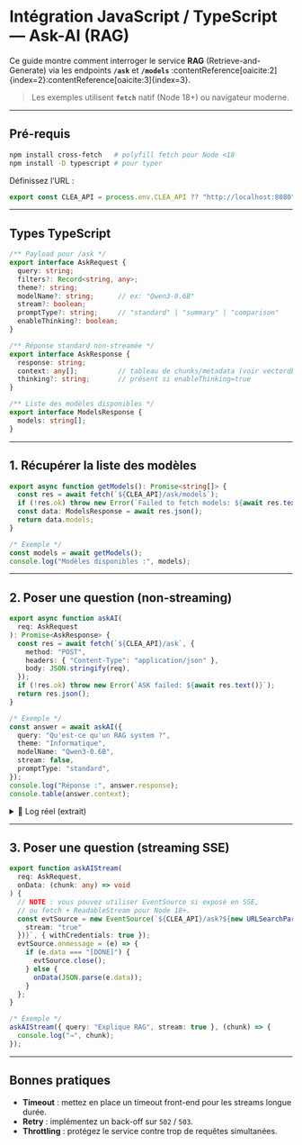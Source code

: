 # Intégration **JavaScript / TypeScript** — Ask-AI (RAG)

Ce guide montre comment interroger le service **RAG** (Retrieve-and-Generate) via les endpoints **`/ask`** et **`/models`** :contentReference[oaicite:2]{index=2}:contentReference[oaicite:3]{index=3}.

> Les exemples utilisent **`fetch`** natif (Node 18+) ou navigateur moderne.

---

## Pré-requis

```bash
npm install cross-fetch   # polyfill fetch pour Node <18
npm install -D typescript # pour typer
````

Définissez l’URL :

```ts
export const CLEA_API = process.env.CLEA_API ?? "http://localhost:8080";
```

---

## Types TypeScript

```ts
/** Payload pour /ask */
export interface AskRequest {
  query: string;
  filters?: Record<string, any>;
  theme?: string;
  modelName?: string;      // ex: "Qwen3-0.6B"
  stream?: boolean;
  promptType?: string;     // "standard" | "summary" | "comparison"
  enableThinking?: boolean;
}

/** Réponse standard non-streamée */
export interface AskResponse {
  response: string;
  context: any[];          // tableau de chunks/metadata (voir vectordb SearchResponse)
  thinking?: string;       // présent si enableThinking=true
}

/** Liste des modèles disponibles */
export interface ModelsResponse {
  models: string[];
}
```

---

## 1. Récupérer la liste des modèles

```ts
export async function getModels(): Promise<string[]> {
  const res = await fetch(`${CLEA_API}/ask/models`);
  if (!res.ok) throw new Error(`Failed to fetch models: ${await res.text()}`);
  const data: ModelsResponse = await res.json();
  return data.models;
}

/* Exemple */
const models = await getModels();
console.log("Modèles disponibles :", models);
```

---

## 2. Poser une question (non-streaming)

```ts
export async function askAI(
  req: AskRequest
): Promise<AskResponse> {
  const res = await fetch(`${CLEA_API}/ask`, {
    method: "POST",
    headers: { "Content-Type": "application/json" },
    body: JSON.stringify(req),
  });
  if (!res.ok) throw new Error(`ASK failed: ${await res.text()}`);
  return res.json();
}

/* Exemple */
const answer = await askAI({
  query: "Qu'est-ce qu'un RAG system ?",
  theme: "Informatique",
  modelName: "Qwen3-0.6B",
  stream: false,
  promptType: "standard",
});
console.log("Réponse :", answer.response);
console.table(answer.context);
```

<details>
<summary>📜 Log réel (extrait)</summary>

```json
{
  "response": "Un système RAG combine la recherche documentaire…",
  "context": [
    { "chunkId": 5, "documentId": 3, "score": 0.12, … },
    …
  ]
}
```

</details>

---

## 3. Poser une question (streaming SSE)

```ts
export function askAIStream(
  req: AskRequest,
  onData: (chunk: any) => void
) {
  // NOTE : vous pouvez utiliser EventSource si exposé en SSE,
  // ou fetch + ReadableStream pour Node 18+.
  const evtSource = new EventSource(`${CLEA_API}/ask?${new URLSearchParams({
    stream: "true"
  })}`, { withCredentials: true });
  evtSource.onmessage = (e) => {
    if (e.data === "[DONE]") {
      evtSource.close();
    } else {
      onData(JSON.parse(e.data));
    }
  };
}

/* Exemple */
askAIStream({ query: "Explique RAG", stream: true }, (chunk) => {
  console.log("→", chunk);
});
```

---

## Bonnes pratiques

* **Timeout** : mettez en place un timeout front-end pour les streams longue durée.
* **Retry** : implémentez un back-off sur `502` / `503`.
* **Throttling** : protégez le service contre trop de requêtes simultanées.


